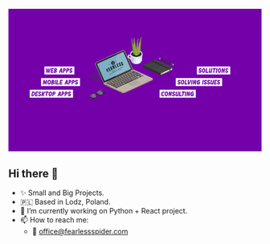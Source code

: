 ![FEARLESS SPIDER](https://github.com/fearlessspider/.github/blob/main/profile/cover.png)

## Hi there 👋

* ✨ Small and Big Projects.
* 🇵🇱 Based in Lodz, Poland.
* 🔭 I’m currently working on Python + React project.
* 📫 How to reach me:
  * 📧 office@fearlessspider.com

<!--

**Here are some ideas to get you started:**

🙋‍♀️ A short introduction - what is your organization all about?
🌈 Contribution guidelines - how can the community get involved?
👩‍💻 Useful resources - where can the community find your docs? Is there anything else the community should know?
🍿 Fun facts - what does your team eat for breakfast?
🧙 Remember, you can do mighty things with the power of [Markdown](https://docs.github.com/github/writing-on-github/getting-started-with-writing-and-formatting-on-github/basic-writing-and-formatting-syntax)
-->
